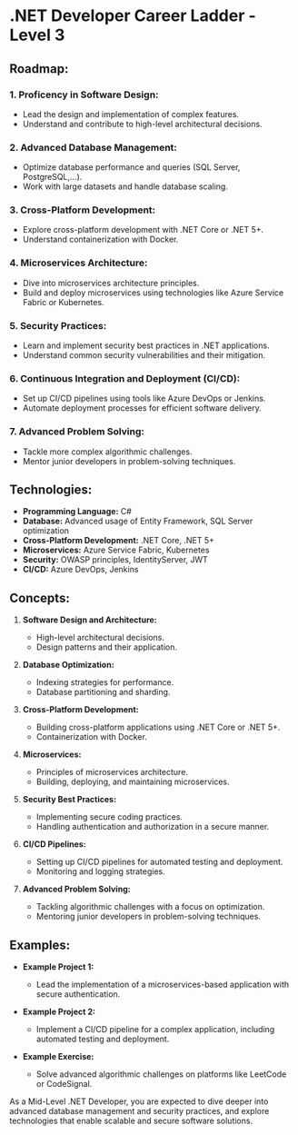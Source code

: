 # .NET Developer Career Ladder - Level 3

## Roadmap:

### 1. Proficency in Software Design:
   - Lead the design and implementation of complex features.
   - Understand and contribute to high-level architectural decisions.

### 2. Advanced Database Management:
   - Optimize database performance and queries (SQL Server, PostgreSQL,...).
   - Work with large datasets and handle database scaling.

### 3. Cross-Platform Development:
   - Explore cross-platform development with .NET Core or .NET 5+.
   - Understand containerization with Docker.

### 4. Microservices Architecture:
   - Dive into microservices architecture principles.
   - Build and deploy microservices using technologies like Azure Service Fabric or Kubernetes.

### 5. Security Practices:
   - Learn and implement security best practices in .NET applications.
   - Understand common security vulnerabilities and their mitigation.

### 6. Continuous Integration and Deployment (CI/CD):
   - Set up CI/CD pipelines using tools like Azure DevOps or Jenkins.
   - Automate deployment processes for efficient software delivery.

### 7. Advanced Problem Solving:
   - Tackle more complex algorithmic challenges.
   - Mentor junior developers in problem-solving techniques.

## Technologies:

- **Programming Language:** C#
- **Database:** Advanced usage of Entity Framework, SQL Server optimization
- **Cross-Platform Development:** .NET Core, .NET 5+
- **Microservices:** Azure Service Fabric, Kubernetes
- **Security:** OWASP principles, IdentityServer, JWT
- **CI/CD:** Azure DevOps, Jenkins

## Concepts:

1. **Software Design and Architecture:**
   - High-level architectural decisions.
   - Design patterns and their application.

2. **Database Optimization:**
   - Indexing strategies for performance.
   - Database partitioning and sharding.

3. **Cross-Platform Development:**
   - Building cross-platform applications using .NET Core or .NET 5+.
   - Containerization with Docker.

4. **Microservices:**
   - Principles of microservices architecture.
   - Building, deploying, and maintaining microservices.

5. **Security Best Practices:**
   - Implementing secure coding practices.
   - Handling authentication and authorization in a secure manner.

6. **CI/CD Pipelines:**
   - Setting up CI/CD pipelines for automated testing and deployment.
   - Monitoring and logging strategies.

7. **Advanced Problem Solving:**
   - Tackling algorithmic challenges with a focus on optimization.
   - Mentoring junior developers in problem-solving techniques.

## Examples:

- **Example Project 1:**
   - Lead the implementation of a microservices-based application with secure authentication.

- **Example Project 2:**
   - Implement a CI/CD pipeline for a complex application, including automated testing and deployment.

- **Example Exercise:**
   - Solve advanced algorithmic challenges on platforms like LeetCode or CodeSignal.

As a Mid-Level .NET Developer, you are expected to dive deeper into advanced database management and security practices, and explore technologies that enable scalable and secure software solutions.
